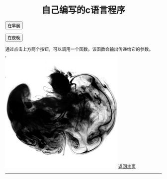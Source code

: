 <html> 
<h1 style="text-align:center">自己编写的c语言程序</h1>
<head> 
<script type="text/javascript"> 
function myfunction(txt) 
{ 
alert(txt) 
} 
</script> 
</head> 


<body> 

<form> 
<input type="button" 
onclick="myfunction('早安！')" 
value="在早晨"> 

<input type="button" 
onclick="myfunction('晚安！')" 
value="在夜晚"> 
</form> 

<p>通过点击上方两个按钮，可以调用一个函数。该函数会输出传递给它的参数。</p>


<img src="timg5.jpeg" width="360" height="360" />
<a href="https://y85959948.github.io/test/">返回主页</a>
  <hr />

</body> 

</html>
